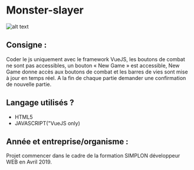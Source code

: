 # Monster-slayer

![alt text](https://i.pinimg.com/originals/f5/e5/d9/f5e5d98cb48bc51dcd99714df18148eb.png)

## Consigne :

Coder le js uniquement avec le framework VueJS, les boutons de combat ne sont pas accessibles, un bouton « New Game » est accessible, New Game donne accès aux boutons de combat et les barres de vies sont mise à jour en temps réel. A la fin de chaque partie demander une confirmation de nouvelle partie.

## Langage utilisés ?

* HTML5
* JAVASCRIPT("VueJS only)

## Année et entreprise/organisme :

Projet commencer dans le cadre de la formation SIMPLON développeur WEB en Avril 2019.